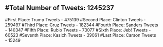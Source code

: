 #Total Number of Tweets: 1245237 
---
#First Place: Trump Tweets - 475139
#Second Place: Clinton Tweets - 259497
#Third Place: Cruz Tweets - 182344
#Fourth Place: Sanders Tweets - 140347
#Fifth Place: Rubio Tweets - 73077
#Sixth Place: Jeb! Tweets - 60523
#Seventh Place: Kasich Tweets - 39061
#Last Place: Carson Tweets - 15249
